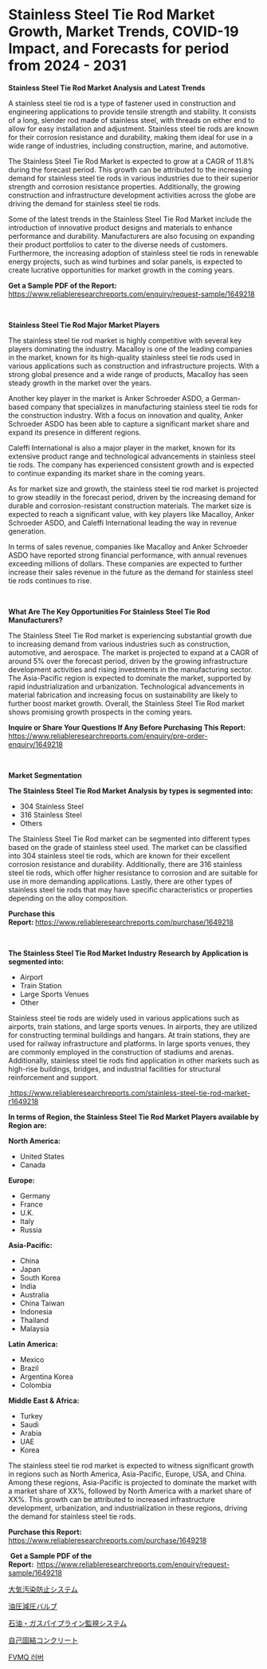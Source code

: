 <p><h1>Stainless Steel Tie Rod Market Growth, Market Trends, COVID-19 Impact, and Forecasts for period from 2024 - 2031</h1></p><p><strong>Stainless Steel Tie Rod Market Analysis and Latest Trends</strong></p>
<p><p>A stainless steel tie rod is a type of fastener used in construction and engineering applications to provide tensile strength and stability. It consists of a long, slender rod made of stainless steel, with threads on either end to allow for easy installation and adjustment. Stainless steel tie rods are known for their corrosion resistance and durability, making them ideal for use in a wide range of industries, including construction, marine, and automotive.</p><p>The Stainless Steel Tie Rod Market is expected to grow at a CAGR of 11.8% during the forecast period. This growth can be attributed to the increasing demand for stainless steel tie rods in various industries due to their superior strength and corrosion resistance properties. Additionally, the growing construction and infrastructure development activities across the globe are driving the demand for stainless steel tie rods.</p><p>Some of the latest trends in the Stainless Steel Tie Rod Market include the introduction of innovative product designs and materials to enhance performance and durability. Manufacturers are also focusing on expanding their product portfolios to cater to the diverse needs of customers. Furthermore, the increasing adoption of stainless steel tie rods in renewable energy projects, such as wind turbines and solar panels, is expected to create lucrative opportunities for market growth in the coming years.</p></p>
<p><strong>Get a Sample PDF of the Report:&nbsp;</strong> <a href="https://www.reliableresearchreports.com/enquiry/request-sample/1649218">https://www.reliableresearchreports.com/enquiry/request-sample/1649218</a></p>
<p>&nbsp;</p>
<p><strong>Stainless Steel Tie Rod Major Market Players</strong></p>
<p><p>The stainless steel tie rod market is highly competitive with several key players dominating the industry. Macalloy is one of the leading companies in the market, known for its high-quality stainless steel tie rods used in various applications such as construction and infrastructure projects. With a strong global presence and a wide range of products, Macalloy has seen steady growth in the market over the years.</p><p>Another key player in the market is Anker Schroeder ASDO, a German-based company that specializes in manufacturing stainless steel tie rods for the construction industry. With a focus on innovation and quality, Anker Schroeder ASDO has been able to capture a significant market share and expand its presence in different regions.</p><p>Caleffi International is also a major player in the market, known for its extensive product range and technological advancements in stainless steel tie rods. The company has experienced consistent growth and is expected to continue expanding its market share in the coming years.</p><p>As for market size and growth, the stainless steel tie rod market is projected to grow steadily in the forecast period, driven by the increasing demand for durable and corrosion-resistant construction materials. The market size is expected to reach a significant value, with key players like Macalloy, Anker Schroeder ASDO, and Caleffi International leading the way in revenue generation.</p><p>In terms of sales revenue, companies like Macalloy and Anker Schroeder ASDO have reported strong financial performance, with annual revenues exceeding millions of dollars. These companies are expected to further increase their sales revenue in the future as the demand for stainless steel tie rods continues to rise.</p></p>
<p>&nbsp;</p>
<p><strong>What Are The Key Opportunities For Stainless Steel Tie Rod Manufacturers?</strong></p>
<p><p>The Stainless Steel Tie Rod market is experiencing substantial growth due to increasing demand from various industries such as construction, automotive, and aerospace. The market is projected to expand at a CAGR of around 5% over the forecast period, driven by the growing infrastructure development activities and rising investments in the manufacturing sector. The Asia-Pacific region is expected to dominate the market, supported by rapid industrialization and urbanization. Technological advancements in material fabrication and increasing focus on sustainability are likely to further boost market growth. Overall, the Stainless Steel Tie Rod market shows promising growth prospects in the coming years.</p></p>
<p><strong>Inquire or Share Your Questions If Any Before Purchasing This Report:</strong> <a href="https://www.reliableresearchreports.com/enquiry/pre-order-enquiry/1649218">https://www.reliableresearchreports.com/enquiry/pre-order-enquiry/1649218</a></p>
<p>&nbsp;</p>
<p><strong>Market Segmentation</strong></p>
<p><strong>The Stainless Steel Tie Rod Market Analysis by types is segmented into:</strong></p>
<p><ul><li>304 Stainless Steel</li><li>316 Stainless Steel</li><li>Others</li></ul></p>
<p><p>The Stainless Steel Tie Rod market can be segmented into different types based on the grade of stainless steel used. The market can be classified into 304 stainless steel tie rods, which are known for their excellent corrosion resistance and durability. Additionally, there are 316 stainless steel tie rods, which offer higher resistance to corrosion and are suitable for use in more demanding applications. Lastly, there are other types of stainless steel tie rods that may have specific characteristics or properties depending on the alloy composition.</p></p>
<p><strong>Purchase this Report:&nbsp;</strong><a href="https://www.reliableresearchreports.com/purchase/1649218">https://www.reliableresearchreports.com/purchase/1649218</a></p>
<p>&nbsp;</p>
<p><strong>The Stainless Steel Tie Rod Market Industry Research by Application is segmented into:</strong></p>
<p><ul><li>Airport</li><li>Train Station</li><li>Large Sports Venues</li><li>Other</li></ul></p>
<p><p>Stainless steel tie rods are widely used in various applications such as airports, train stations, and large sports venues. In airports, they are utilized for constructing terminal buildings and hangars. At train stations, they are used for railway infrastructure and platforms. In large sports venues, they are commonly employed in the construction of stadiums and arenas. Additionally, stainless steel tie rods find application in other markets such as high-rise buildings, bridges, and industrial facilities for structural reinforcement and support.</p></p>
<p><a href="https://www.reliableresearchreports.com/stainless-steel-tie-rod-market-r1649218">&nbsp;https://www.reliableresearchreports.com/stainless-steel-tie-rod-market-r1649218</a></p>
<p><strong>In terms of Region, the Stainless Steel Tie Rod Market Players available by Region are:</strong></p>
<p>
    <p> <strong> North America: </strong>
        <ul>
            <li>United States</li>
            <li>Canada</li>
        </ul>
        </p> 
    <p> <strong> Europe: </strong>
        <ul>
            <li>Germany</li>
            <li>France</li>
            <li>U.K.</li>
            <li>Italy</li>
            <li>Russia</li>
        </ul>
        </p> 
    <p> <strong> Asia-Pacific: </strong>
        <ul>
            <li>China</li>
            <li>Japan</li>
            <li>South Korea</li>
            <li>India</li>
            <li>Australia</li>
            <li>China Taiwan</li>
            <li>Indonesia</li>
            <li>Thailand</li>
            <li>Malaysia</li>
        </ul>
        </p> 
    <p> <strong> Latin America: </strong>
        <ul>
            <li>Mexico</li>
            <li>Brazil</li>
            <li>Argentina Korea</li>
            <li>Colombia</li>
        </ul>
        </p> 
    <p> <strong> Middle East & Africa: </strong>
        <ul>
            <li>Turkey</li>
            <li>Saudi</li>
            <li>Arabia</li>
            <li>UAE</li>
            <li>Korea</li>
        </ul>
    </p>
    </p>
<p><p>The stainless steel tie rod market is expected to witness significant growth in regions such as North America, Asia-Pacific, Europe, USA, and China. Among these regions, Asia-Pacific is projected to dominate the market with a market share of XX%, followed by North America with a market share of XX%. This growth can be attributed to increased infrastructure development, urbanization, and industrialization in these regions, driving the demand for stainless steel tie rods.</p></p>
<p><strong>Purchase this Report: </strong><a href="https://www.reliableresearchreports.com/purchase/1649218">https://www.reliableresearchreports.com/purchase/1649218</a></p>
<p>&nbsp;<strong>Get a Sample PDF of the Report:&nbsp;&nbsp;</strong><a href="https://www.reliableresearchreports.com/enquiry/request-sample/1649218">https://www.reliableresearchreports.com/enquiry/request-sample/1649218</a></p>
<p><strong></strong></p>
<p><p><a href="https://medium.com/@karinaokon69/2024%E5%B9%B4%E3%81%8B%E3%82%892031%E5%B9%B4%E3%81%BE%E3%81%A7%E3%81%AE%E6%9C%9F%E9%96%93%E3%81%AB%E4%BA%88%E6%B8%AC%E3%81%95%E3%82%8C%E3%82%8B%E5%A4%A7%E6%B0%97%E6%B1%9A%E6%9F%93%E5%88%B6%E5%BE%A1%E3%82%B7%E3%82%B9%E3%83%86%E3%83%A0%E5%B8%82%E5%A0%B4%E3%81%AE%E5%88%86%E6%9E%90%E3%81%A8%E3%82%B5%E3%82%A4%E3%82%BA%E4%BA%88%E6%B8%AC-425d92658776">大気汚染防止システム</a></p><p><a href="https://github.com/lily-u-genius/Market-Research-Report-List-1/blob/main/331082730156.md">油圧減圧バルブ</a></p><p><a href="https://github.com/sghwr779811674/Market-Research-Report-List-1/blob/main/164740230157.md">石油・ガスパイプライン監視システム</a></p><p><a href="https://medium.com/@johneahan44556754/%E8%87%AA%E5%B7%B1%E5%9B%BA%E5%AE%9A%E3%82%B3%E3%83%B3%E3%82%AF%E3%83%AA%E3%83%BC%E3%83%88%E5%B8%82%E5%A0%B4%E3%81%AE%E3%83%A1%E3%83%88%E3%83%AA%E3%82%AF%E3%82%B9%E3%81%AE%E3%83%87%E3%82%B3%E3%83%BC%E3%83%89-%E5%B8%82%E5%A0%B4%E3%82%B7%E3%82%A7%E3%82%A2-%E3%83%88%E3%83%AC%E3%83%B3%E3%83%89-%E3%81%8A%E3%82%88%E3%81%B3%E6%88%90%E9%95%B7%E3%83%91%E3%82%BF%E3%83%BC%E3%83%B3-078eaa2ad11d">自己固結コンクリート</a></p><p><a href="https://medium.com/@lottierunte44/fvmq-%EA%B3%A0%EB%AC%B4-%EC%8B%9C%EC%9E%A5-2031%EB%85%84%EA%B9%8C%EC%A7%80%EC%9D%98-%EB%8F%99%ED%96%A5-%EC%98%88%EC%B8%A1-%EB%B0%8F-%EA%B2%BD%EC%9F%81-%EB%B6%84%EC%84%9D-ce0bceb4015b">FVMQ 러버</a></p></p>
